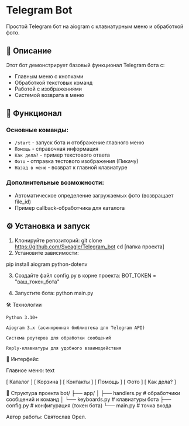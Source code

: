 # Telegram Bot

Простой Telegram бот на aiogram с клавиатурным меню и обработкой фото.

## 📌 Описание

Этот бот демонстрирует базовый функционал Telegram бота с:
- Главным меню с кнопками
- Обработкой текстовых команд
- Работой с изображениями
- Системой возврата в меню

## 🌟 Функционал

### Основные команды:
- `/start` - запуск бота и отображение главного меню
- `Помощь` - справочная информация
- `Как дела?` - пример текстового ответа
- `Фото` - отправка тестового изображения (Пикачу)
- `Назад в меню` - возврат к главной клавиатуре

### Дополнительные возможности:
- Автоматическое определение загружаемых фото (возвращает file_id)
- Пример callback-обработчика для каталога

## ⚙️ Установка и запуск

1. Клонируйте репозиторий:
   git clone https://github.com/Sveagle/Telegram_bot
   cd [папка проекта]
2. Установите зависимости:

  pip install aiogram python-dotenv

3. Создайте файл config.py в корне проекта:
  BOT_TOKEN = "ваш_токен_бота"

4. Запустите бота:
    python main.py

🛠 Технологии

    Python 3.10+

    Aiogram 3.x (асинхронная библиотека для Telegram API)

    Система роутеров для обработки сообщений

    Reply-клавиатуры для удобного взаимодействия

🎨 Интерфейс

Главное меню:
text

[ Каталог ]
[ Корзина ] [ Контакты ]
[ Помощь ] [ Фото ]
[ Как дела? ]

📂 Структура проекта
bot/
├── app/
│   ├── handlers.py   # обработчики сообщений и команд
│   └── keyboards.py  # клавиатуры бота
├── config.py         # конфигурация (токен бота)
└── main.py           # точка входа

Автор работы: Святослав Орел.
